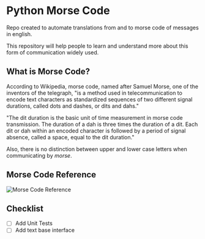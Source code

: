 # Python Morse Code
Repo created to automate translations
from and to morse code of messages in english.

This repository will help people to learn
and understand more about this form
of communication widely used.

## What is Morse Code?
According to Wikipedia, morse code, named
after Samuel Morse, one of the inventors of
the telegraph, "is a
method used in telecommunication to encode
text characters as standardized sequences of
two different signal durations, called dots
and dashes, or dits and dahs."

"The dit duration is the basic unit of time
measurement in morse code transmission.
The duration of a dah is three
times the duration of a dit. Each dit or dah
within an encoded character is followed by
a period of signal absence, called a space,
equal to the dit duration."

Also, there is no distinction between upper
and lower case letters  when communicating
by _morse_.

## Morse Code Reference
![Morse Code Reference](https://user-images.githubusercontent.com/67481026/182496723-feb7e113-3322-49b0-876e-d7e6424b24a9.jpeg)

## Checklist
- [ ] Add Unit Tests
- [ ] Add text base interface
